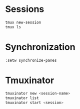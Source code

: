 # Sessions

```bash
tmux new-session
tmux ls
```

# Synchronization

```bash
:setw synchronize-panes
```

# Tmuxinator

```bash
tmuxinator new <session-name>
tmuxinator list
tmuxinator start <session>
```
